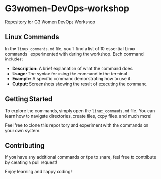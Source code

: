 # G3women-DevOps-workshop
Repository for G3 Women DevOps Workshop

## Linux Commands

In the `linux_commands.md` file, you'll find a list of 10 essential Linux commands I experimented with during the workshop. Each command includes:

- **Description:** A brief explanation of what the command does.
- **Usage:** The syntax for using the command in the terminal.
- **Example:** A specific command demonstrating how to use it.
- **Output:** Screenshots showing the result of executing the command.

## Getting Started

To explore the commands, simply open the `linux_commands.md` file. You can learn how to navigate directories, create files, copy files, and much more!

Feel free to clone this repository and experiment with the commands on your own system.

## Contributing

If you have any additional commands or tips to share, feel free to contribute by creating a pull request!

Enjoy learning and happy coding!

